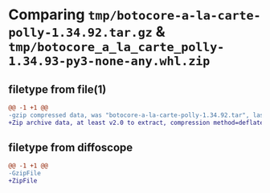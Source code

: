 # Comparing `tmp/botocore-a-la-carte-polly-1.34.92.tar.gz` & `tmp/botocore_a_la_carte_polly-1.34.93-py3-none-any.whl.zip`

## filetype from file(1)

```diff
@@ -1 +1 @@
-gzip compressed data, was "botocore-a-la-carte-polly-1.34.92.tar", last modified: Fri Apr 26 01:01:40 2024, max compression
+Zip archive data, at least v2.0 to extract, compression method=deflate
```

## filetype from diffoscope

```diff
@@ -1 +1 @@
-GzipFile
+ZipFile
```


